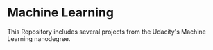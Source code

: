 # Machine Learning

This Repository includes several projects from the Udacity's Machine Learning nanodegree.
